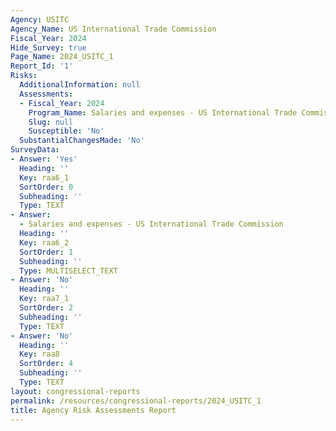 ```yaml
---
Agency: USITC
Agency_Name: US International Trade Commission
Fiscal_Year: 2024
Hide_Survey: true
Page_Name: 2024_USITC_1
Report_Id: '1'
Risks:
  AdditionalInformation: null
  Assessments:
  - Fiscal_Year: 2024
    Program_Name: Salaries and expenses - US International Trade Commission
    Slug: null
    Susceptible: 'No'
  SubstantialChangesMade: 'No'
SurveyData:
- Answer: 'Yes'
  Heading: ''
  Key: raa6_1
  SortOrder: 0
  Subheading: ''
  Type: TEXT
- Answer:
  - Salaries and expenses - US International Trade Commission
  Heading: ''
  Key: raa6_2
  SortOrder: 1
  Subheading: ''
  Type: MULTISELECT_TEXT
- Answer: 'No'
  Heading: ''
  Key: raa7_1
  SortOrder: 2
  Subheading: ''
  Type: TEXT
- Answer: 'No'
  Heading: ''
  Key: raa8
  SortOrder: 4
  Subheading: ''
  Type: TEXT
layout: congressional-reports
permalink: /resources/congressional-reports/2024_USITC_1
title: Agency Risk Assessments Report
---
```

